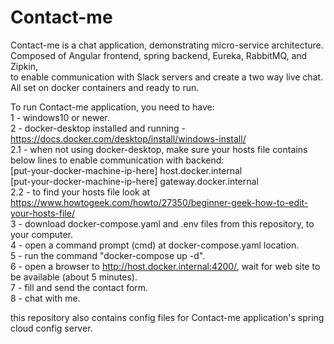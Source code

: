 # Contact-me

Contact-me is a chat application, demonstrating micro-service architecture.  
Composed of Angular frontend, spring backend, Eureka, RabbitMQ, and Zipkin,  
to enable communication with Slack servers and create a two way live chat.  
All set on docker containers and ready to run.  
  
To run Contact-me application, you need to have:  
1 - windows10 or newer.  
2 - docker-desktop installed and running - https://docs.docker.com/desktop/install/windows-install/  
2.1 - when not using docker-desktop, make sure your hosts file contains below lines to enable communication with backend:  
[put-your-docker-machine-ip-here] host.docker.internal  
[put-your-docker-machine-ip-here] gateway.docker.internal  
2.2 - to find your hosts file look at https://www.howtogeek.com/howto/27350/beginner-geek-how-to-edit-your-hosts-file/  
3 - download docker-compose.yaml and .env files from this repository, to your computer.  
4 - open a command prompt (cmd) at docker-compose.yaml location.  
5 - run the command "docker-compose up -d".  
6 - open a browser to http://host.docker.internal:4200/, wait for web site to be available (about 5 minutes).  
7 - fill and send the contact form.  
8 - chat with me.  

this repository also contains config files for Contact-me application's spring cloud config server.  
